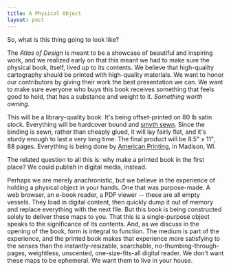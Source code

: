 ```yaml
---
title: A Physical Object
layout: post
---
```


So, what is this thing going to look like?

The <em>Atlas of Design</em> is meant to be a showcase of beautiful and inspiring work, and we realized early on that this meant we had to make sure the physical book, itself, lived up to its contents. We believe that high-quality cartography should be printed with high-quality materials. We want to honor our contributors by giving their work the best presentation we can. We want to make sure everyone who buys this book receives something that feels good to hold, that has a substance and weight to it. <em>Something worth owning</em>.

This will be a library-quality book. It's being offset-printed on 80 lb satin stock. Everything will be hardcover bound and <a href="http://www.bookfactory.com/Smyth-sewn-books.html">smyth sewn</a>. Since the binding is sewn, rather than cheaply glued, it will lay fairly flat, and it's sturdy enough to last a very long time. The final product will be 8.5" x 11", 88 pages. Everything is being done by <a href="http://americanprintingco.com/">American Printing</a>, in Madison, WI.

The related question to all this is: why make a printed book in the first place? We could publish in digital media, instead.

Perhaps we are merely anachronistic, but we believe in the experience of holding a physical object in your hands. One that was purpose-made. A web browser, an e-book reader, a PDF viewer -- these are all empty vessels. They load in digital content, then quickly dump it out of memory and replace everything with the next file. But this book is being constructed solely to deliver these maps to you. That this is a single-purpose object speaks to the significance of its contents. And, as we discuss in the opening of the book, form is integral to function. The medium is part of the experience, and the printed book makes that experience more satisfying to the senses than the instantly-resizable, searchable, no-thumbing-through-pages, weightless, unscented, one-size-fits-all digital reader. We don't want these maps to be ephemeral. We want them to live in your house.